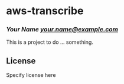 # aws-transcribe
### _Your Name <your.name@example.com>_

This is a project to do ... something.

## License

Specify license here

